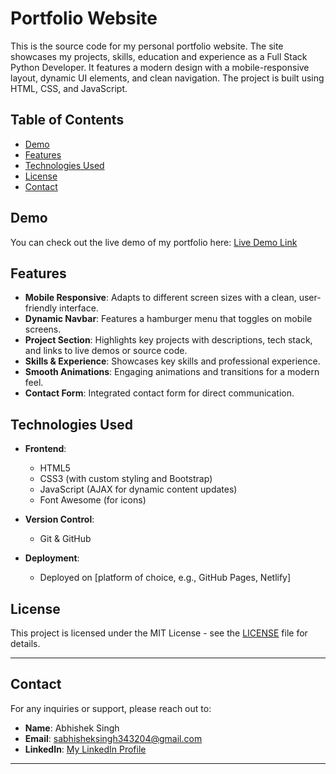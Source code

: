 # Portfolio Website

This is the source code for my personal portfolio website. The site showcases my projects, skills, education and experience as a Full Stack Python Developer. It features a modern design with a mobile-responsive layout, dynamic UI elements, and clean navigation. The project is built using HTML, CSS, and JavaScript.

## Table of Contents
- [Demo](#demo)
- [Features](#features)
- [Technologies Used](#technologies-used)
- [License](#license)
- [Contact](#contact)

## Demo
You can check out the live demo of my portfolio here: [Live Demo Link](https://singhiswriting.github.io/portfolio-abhishek-singh/)

## Features
- **Mobile Responsive**: Adapts to different screen sizes with a clean, user-friendly interface.
- **Dynamic Navbar**: Features a hamburger menu that toggles on mobile screens.
- **Project Section**: Highlights key projects with descriptions, tech stack, and links to live demos or source code.
- **Skills & Experience**: Showcases key skills and professional experience.
- **Smooth Animations**: Engaging animations and transitions for a modern feel.
- **Contact Form**: Integrated contact form for direct communication.

## Technologies Used
- **Frontend**: 
  - HTML5
  - CSS3 (with custom styling and Bootstrap)
  - JavaScript (AJAX for dynamic content updates)
  - Font Awesome (for icons)
  
- **Version Control**:
  - Git & GitHub
  
- **Deployment**:
  - Deployed on [platform of choice, e.g., GitHub Pages, Netlify]

## License
This project is licensed under the MIT License - see the [LICENSE](LICENSE) file for details.

- - -

## **Contact**

For any inquiries or support, please reach out to:
- **Name**: Abhishek Singh
- **Email**: sabhisheksingh343204@gmail.com
- **LinkedIn**: [My LinkedIn Profile](https://www.linkedin.com/in/abhishek-singh-bba2662a9)

- - -
